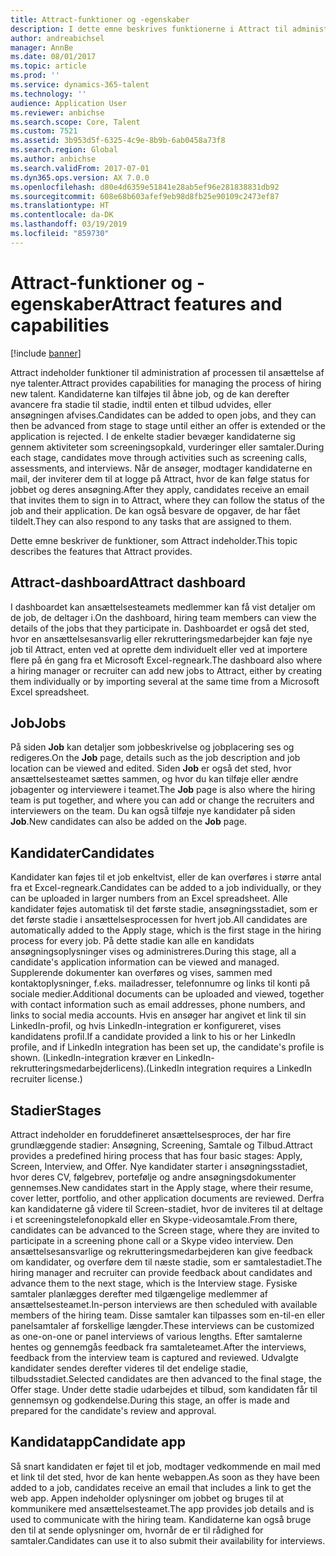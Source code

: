 ```yaml
---
title: Attract-funktioner og -egenskaber
description: I dette emne beskrives funktionerne i Attract til administration af processen til ansættelse af nye talenter.
author: andreabichsel
manager: AnnBe
ms.date: 08/01/2017
ms.topic: article
ms.prod: ''
ms.service: dynamics-365-talent
ms.technology: ''
audience: Application User
ms.reviewer: anbichse
ms.search.scope: Core, Talent
ms.custom: 7521
ms.assetid: 3b953d5f-6325-4c9e-8b9b-6ab0458a73f8
ms.search.region: Global
ms.author: anbichse
ms.search.validFrom: 2017-07-01
ms.dyn365.ops.version: AX 7.0.0
ms.openlocfilehash: d80e4d6359e51841e28ab5ef96e281838831db92
ms.sourcegitcommit: 608e68b603afef9eb98d8fb25e90109c2473ef87
ms.translationtype: HT
ms.contentlocale: da-DK
ms.lasthandoff: 03/19/2019
ms.locfileid: "859730"
---
```

# <a name="attract-features-and-capabilities"></a><span data-ttu-id="65ef6-103">Attract-funktioner og -egenskaber</span><span class="sxs-lookup"><span data-stu-id="65ef6-103">Attract features and capabilities</span></span>

[!include [banner](includes/banner.md)]

<span data-ttu-id="65ef6-104">Attract indeholder funktioner til administration af processen til ansættelse af nye talenter.</span><span class="sxs-lookup"><span data-stu-id="65ef6-104">Attract provides capabilities for managing the process of hiring new talent.</span></span> <span data-ttu-id="65ef6-105">Kandidaterne kan tilføjes til åbne job, og de kan derefter avancere fra stadie til stadie, indtil enten et tilbud udvides, eller ansøgningen afvises.</span><span class="sxs-lookup"><span data-stu-id="65ef6-105">Candidates can be added to open jobs, and they can then be advanced from stage to stage until either an offer is extended or the application is rejected.</span></span> <span data-ttu-id="65ef6-106">I de enkelte stadier bevæger kandidaterne sig gennem aktiviteter som screeningsopkald, vurderinger eller samtaler.</span><span class="sxs-lookup"><span data-stu-id="65ef6-106">During each stage, candidates move through activities such as screening calls, assessments, and interviews.</span></span> <span data-ttu-id="65ef6-107">Når de ansøger, modtager kandidaterne en mail, der inviterer dem til at logge på Attract, hvor de kan følge status for jobbet og deres ansøgning.</span><span class="sxs-lookup"><span data-stu-id="65ef6-107">After they apply, candidates receive an email that invites them to sign in to Attract, where they can follow the status of the job and their application.</span></span> <span data-ttu-id="65ef6-108">De kan også besvare de opgaver, de har fået tildelt.</span><span class="sxs-lookup"><span data-stu-id="65ef6-108">They can also respond to any tasks that are assigned to them.</span></span>

<span data-ttu-id="65ef6-109">Dette emne beskriver de funktioner, som Attract indeholder.</span><span class="sxs-lookup"><span data-stu-id="65ef6-109">This topic describes the features that Attract provides.</span></span>

## <a name="attract-dashboard"></a><span data-ttu-id="65ef6-110">Attract-dashboard</span><span class="sxs-lookup"><span data-stu-id="65ef6-110">Attract dashboard</span></span>
<span data-ttu-id="65ef6-111">I dashboardet kan ansættelsesteamets medlemmer kan få vist detaljer om de job, de deltager i.</span><span class="sxs-lookup"><span data-stu-id="65ef6-111">On the dashboard, hiring team members can view the details of the jobs that they participate in.</span></span> <span data-ttu-id="65ef6-112">Dashboardet er også det sted, hvor en ansættelsesansvarlig eller rekrutteringsmedarbejder kan føje nye job til Attract, enten ved at oprette dem individuelt eller ved at importere flere på én gang fra et Microsoft Excel-regneark.</span><span class="sxs-lookup"><span data-stu-id="65ef6-112">The dashboard also where a hiring manager or recruiter can add new jobs to Attract, either by creating them individually or by importing several at the same time from a Microsoft Excel spreadsheet.</span></span>

## <a name="jobs"></a><span data-ttu-id="65ef6-113">Job</span><span class="sxs-lookup"><span data-stu-id="65ef6-113">Jobs</span></span>
<span data-ttu-id="65ef6-114">På siden **Job** kan detaljer som jobbeskrivelse og jobplacering ses og redigeres.</span><span class="sxs-lookup"><span data-stu-id="65ef6-114">On the **Job** page, details such as the job description and job location can be viewed and edited.</span></span> <span data-ttu-id="65ef6-115">Siden **Job** er også det sted, hvor ansættelsesteamet sættes sammen, og hvor du kan tilføje eller ændre jobagenter og interviewere i teamet.</span><span class="sxs-lookup"><span data-stu-id="65ef6-115">The **Job** page is also where the hiring team is put together, and where you can add or change the recruiters and interviewers on the team.</span></span> <span data-ttu-id="65ef6-116">Du kan også tilføje nye kandidater på siden **Job**.</span><span class="sxs-lookup"><span data-stu-id="65ef6-116">New candidates can also be added on the **Job** page.</span></span>

## <a name="candidates"></a><span data-ttu-id="65ef6-117">Kandidater</span><span class="sxs-lookup"><span data-stu-id="65ef6-117">Candidates</span></span>
<span data-ttu-id="65ef6-118">Kandidater kan føjes til et job enkeltvist, eller de kan overføres i større antal fra et Excel-regneark.</span><span class="sxs-lookup"><span data-stu-id="65ef6-118">Candidates can be added to a job individually, or they can be uploaded in larger numbers from an Excel spreadsheet.</span></span> <span data-ttu-id="65ef6-119">Alle kandidater føjes automatisk til det første stadie, ansøgningsstadiet, som er det første stadie i ansættelsesprocessen for hvert job.</span><span class="sxs-lookup"><span data-stu-id="65ef6-119">All candidates are automatically added to the Apply stage, which is the first stage in the hiring process for every job.</span></span> <span data-ttu-id="65ef6-120">På dette stadie kan alle en kandidats ansøgningsoplysninger vises og administreres.</span><span class="sxs-lookup"><span data-stu-id="65ef6-120">During this stage, all a candidate's application information can be viewed and managed.</span></span> <span data-ttu-id="65ef6-121">Supplerende dokumenter kan overføres og vises, sammen med kontaktoplysninger, f.eks. mailadresser, telefonnumre og links til konti på sociale medier.</span><span class="sxs-lookup"><span data-stu-id="65ef6-121">Additional documents can be uploaded and viewed, together with contact information such as email addresses, phone numbers, and links to social media accounts.</span></span> <span data-ttu-id="65ef6-122">Hvis en ansøger har angivet et link til sin LinkedIn-profil, og hvis LinkedIn-integration er konfigureret, vises kandidatens profil.</span><span class="sxs-lookup"><span data-stu-id="65ef6-122">If a candidate provided a link to his or her LinkedIn profile, and if LinkedIn integration has been set up, the candidate's profile is shown.</span></span> <span data-ttu-id="65ef6-123">(LinkedIn-integration kræver en LinkedIn-rekrutteringsmedarbejderlicens).</span><span class="sxs-lookup"><span data-stu-id="65ef6-123">(LinkedIn integration requires a LinkedIn recruiter license.)</span></span>

## <a name="stages"></a><span data-ttu-id="65ef6-124">Stadier</span><span class="sxs-lookup"><span data-stu-id="65ef6-124">Stages</span></span>
<span data-ttu-id="65ef6-125">Attract indeholder en foruddefineret ansættelsesproces, der har fire grundlæggende stadier: Ansøgning, Screening, Samtale og Tilbud.</span><span class="sxs-lookup"><span data-stu-id="65ef6-125">Attract provides a predefined hiring process that has four basic stages: Apply, Screen, Interview, and Offer.</span></span> <span data-ttu-id="65ef6-126">Nye kandidater starter i ansøgningsstadiet, hvor deres CV, følgebrev, portefølje og andre ansøgningsdokumenter gennemses.</span><span class="sxs-lookup"><span data-stu-id="65ef6-126">New candidates start in the Apply stage, where their resume, cover letter, portfolio, and other application documents are reviewed.</span></span> <span data-ttu-id="65ef6-127">Derfra kan kandidaterne gå videre til Screen-stadiet, hvor de inviteres til at deltage i et screeningstelefonopkald eller en Skype-videosamtale.</span><span class="sxs-lookup"><span data-stu-id="65ef6-127">From there, candidates can be advanced to the Screen stage, where they are invited to participate in a screening phone call or a Skype video interview.</span></span> <span data-ttu-id="65ef6-128">Den ansættelsesansvarlige og rekrutteringsmedarbejderen kan give feedback om kandidater, og overføre dem til næste stadie, som er samtalestadiet.</span><span class="sxs-lookup"><span data-stu-id="65ef6-128">The hiring manager and recruiter can provide feedback about candidates and advance them to the next stage, which is the Interview stage.</span></span> <span data-ttu-id="65ef6-129">Fysiske samtaler planlægges derefter med tilgængelige medlemmer af ansættelsesteamet.</span><span class="sxs-lookup"><span data-stu-id="65ef6-129">In-person interviews are then scheduled with available members of the hiring team.</span></span> <span data-ttu-id="65ef6-130">Disse samtaler kan tilpasses som en-til-en eller panelsamtaler af forskellige længder.</span><span class="sxs-lookup"><span data-stu-id="65ef6-130">These interviews can be customized as one-on-one or panel interviews of various lengths.</span></span> <span data-ttu-id="65ef6-131">Efter samtalerne hentes og gennemgås feedback fra samtaleteamet.</span><span class="sxs-lookup"><span data-stu-id="65ef6-131">After the interviews, feedback from the interview team is captured and reviewed.</span></span> <span data-ttu-id="65ef6-132">Udvalgte kandidater sendes derefter videres til det endelige stadie, tilbudsstadiet.</span><span class="sxs-lookup"><span data-stu-id="65ef6-132">Selected candidates are then advanced to the final stage, the Offer stage.</span></span> <span data-ttu-id="65ef6-133">Under dette stadie udarbejdes et tilbud, som kandidaten får til gennemsyn og godkendelse.</span><span class="sxs-lookup"><span data-stu-id="65ef6-133">During this stage, an offer is made and prepared for the candidate's review and approval.</span></span>

## <a name="candidate-app"></a><span data-ttu-id="65ef6-134">Kandidatapp</span><span class="sxs-lookup"><span data-stu-id="65ef6-134">Candidate app</span></span>
<span data-ttu-id="65ef6-135">Så snart kandidaten er føjet til et job, modtager vedkommende en mail med et link til det sted, hvor de kan hente webappen.</span><span class="sxs-lookup"><span data-stu-id="65ef6-135">As soon as they have been added to a job, candidates receive an email that includes a link to get the web app.</span></span> <span data-ttu-id="65ef6-136">Appen indeholder oplysninger om jobbet og bruges til at kommunikere med ansættelsesteamet.</span><span class="sxs-lookup"><span data-stu-id="65ef6-136">The app provides job details and is used to communicate with the hiring team.</span></span> <span data-ttu-id="65ef6-137">Kandidaterne kan også bruge den til at sende oplysninger om, hvornår de er til rådighed for samtaler.</span><span class="sxs-lookup"><span data-stu-id="65ef6-137">Candidates can use it to also submit their availability for interviews.</span></span>
